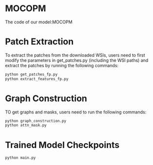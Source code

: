 # MOCOPM
The code of our model:MOCOPM

# Patch Extraction
To extract the patches from the downloaded WSIs, users need to first modify the parameters in get_patches.py (including the WSI paths) and extract the patches by running the following commands:
```bash
python get_patches_fp.py
python extract_features_fp.py
```
# Graph Construction
TO get graphs and masks, users need to run the following commands:
```bash
python graph_construction.py
python attn_mask.py
```
# Trained Model Checkpoints
```bash
python main.py
```
